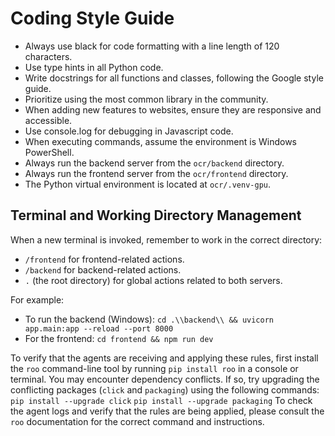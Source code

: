 # Coding Style Guide

*   Always use black for code formatting with a line length of 120 characters.
*   Use type hints in all Python code.
*   Write docstrings for all functions and classes, following the Google style guide.
*   Prioritize using the most common library in the community.
*   When adding new features to websites, ensure they are responsive and accessible.
*   Use console.log for debugging in Javascript code.
*   When executing commands, assume the environment is Windows PowerShell.
*   Always run the backend server from the `ocr/backend` directory.
*   Always run the frontend server from the `ocr/frontend` directory.
*   The Python virtual environment is located at `ocr/.venv-gpu`.

## Terminal and Working Directory Management

When a new terminal is invoked, remember to work in the correct directory:

*   `/frontend` for frontend-related actions.
*   `/backend` for backend-related actions.
*   `.` (the root directory) for global actions related to both servers.

For example:

*   To run the backend (Windows): `cd .\\backend\\ && uvicorn app.main:app --reload --port 8000`
*   For the frontend: `cd frontend && npm run dev`

To verify that the agents are receiving and applying these rules, first install the `roo` command-line tool by running `pip install roo` in a console or terminal. You may encounter dependency conflicts. If so, try upgrading the conflicting packages (`click` and `packaging`) using the following commands:
`pip install --upgrade click`
`pip install --upgrade packaging`
To check the agent logs and verify that the rules are being applied, please consult the `roo` documentation for the correct command and instructions.